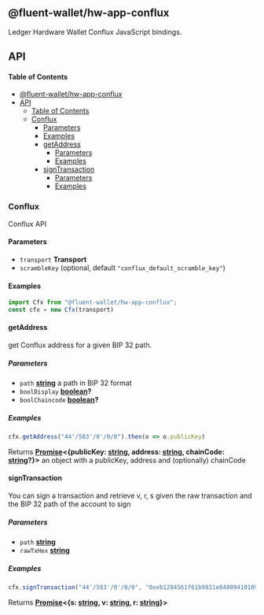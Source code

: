 
## @fluent-wallet/hw-app-conflux

Ledger Hardware Wallet Conflux JavaScript bindings.

## API

<!-- Generated by documentation.js. Update this documentation by updating the source code. -->

#### Table of Contents

- [@fluent-wallet/hw-app-conflux](#fluent-wallethw-app-conflux)
- [API](#api)
    - [Table of Contents](#table-of-contents)
  - [Conflux](#conflux)
    - [Parameters](#parameters)
    - [Examples](#examples)
    - [getAddress](#getaddress)
      - [Parameters](#parameters-1)
      - [Examples](#examples-1)
    - [signTransaction](#signtransaction)
      - [Parameters](#parameters-2)
      - [Examples](#examples-2)


### Conflux

Conflux API

#### Parameters

*   `transport` **Transport** 
*   `scrambleKey`   (optional, default `"conflux_default_scramble_key"`)

#### Examples

```javascript
import Cfx from "@fluent-wallet/hw-app-conflux";
const cfx = new Cfx(transport)
```

#### getAddress

get Conflux address for a given BIP 32 path.

##### Parameters

*   `path` **[string](https://developer.mozilla.org/docs/Web/JavaScript/Reference/Global_Objects/String)** a path in BIP 32 format
*   `boolDisplay` **[boolean](https://developer.mozilla.org/docs/Web/JavaScript/Reference/Global_Objects/Boolean)?** 
*   `boolChaincode` **[boolean](https://developer.mozilla.org/docs/Web/JavaScript/Reference/Global_Objects/Boolean)?** 

##### Examples

```javascript
cfx.getAddress("44'/503'/0'/0/0").then(o => o.publicKey)
```

Returns **[Promise](https://developer.mozilla.org/docs/Web/JavaScript/Reference/Global_Objects/Promise)<{publicKey: [string](https://developer.mozilla.org/docs/Web/JavaScript/Reference/Global_Objects/String), address: [string](https://developer.mozilla.org/docs/Web/JavaScript/Reference/Global_Objects/String), chainCode: [string](https://developer.mozilla.org/docs/Web/JavaScript/Reference/Global_Objects/String)?}>** an object with a publicKey, address and (optionally) chainCode

#### signTransaction

You can sign a transaction and retrieve v, r, s given the raw transaction and the BIP 32 path of the account to sign

##### Parameters

*   `path` **[string](https://developer.mozilla.org/docs/Web/JavaScript/Reference/Global_Objects/String)** 
*   `rawTxHex` **[string](https://developer.mozilla.org/docs/Web/JavaScript/Reference/Global_Objects/String)** 

##### Examples

```javascript
cfx.signTransaction("44'/503'/0'/0/0", "0xeb1284561f61b9831e84809410109fc8df283027b6285cc889f5aa624eac1f55843b9aca0081800182040580").then(result => ...)
```

Returns **[Promise](https://developer.mozilla.org/docs/Web/JavaScript/Reference/Global_Objects/Promise)<{s: [string](https://developer.mozilla.org/docs/Web/JavaScript/Reference/Global_Objects/String), v: [string](https://developer.mozilla.org/docs/Web/JavaScript/Reference/Global_Objects/String), r: [string](https://developer.mozilla.org/docs/Web/JavaScript/Reference/Global_Objects/String)}>** 

